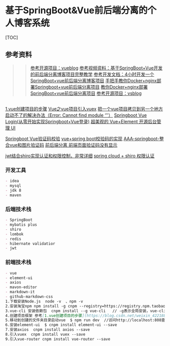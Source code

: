 # 基于SpringBoot&Vue前后端分离的个人博客系统

[TOC]


## 参考资料
>> [参考开源项目：vueblog](https://github.com/MarkerHub/vueblog)
>> [参考视频资料：基于SpringBoot+Vue开发的前后端分离博客项目完整教学](https://www.bilibili.com/video/BV1PQ4y1P7hZ)
>> [参考开发文档：4小时开发一个SpringBoot+vue前后端分离博客项目](https://juejin.im/post/6844903823966732302)
>> [手把手教你Docker+nginx部署Springboot+vue前后端分离项目](https://juejin.cn/post/6886061338804617229/)
>> [教你Docker+nginx部署SpringBoot+vue前后端分离项目](https://www.bilibili.com/video/BV17A411E7aE)
>> [参考开源项目：vsblog](https://github.com/YUbuntu0109/vsblog)
##
[1.vue创建项目的步骤](https://blog.csdn.net/weixin_42218847/article/details/81363421)
[Vue之vue项目引入vuex](https://blog.csdn.net/weixin_40736319/article/details/89379474)
[把一个vue项目拷贝到另一个地方启动不了的解决办法（Error: Cannot find module ‘’'）](https://blog.csdn.net/weixin_41557291/article/details/81561498)
[Springboot Vue Login(从零开始实现Springboot+Vue登录)](https://blog.csdn.net/xiaojinlai123/article/details/90694372)
[超美观的 Vue+Element 开源后台管理 UI](https://mp.weixin.qq.com/s?__biz=Mzg2MjEwMjI1Mg==&mid=2247505441&idx=1&sn=700fe60a8d4e45c7cb528e8230a8ef43&chksm=ce0e61a2f979e8b468a84aee2bfef45329aaf76a3fcc055c9bf287ebc4e2e8a37c80f775d952&mpshare=1&scene=23&srcid=1119tBXDq9Ef3xoqBvi3x9OS&sharer_sharetime=1605769540447&sharer_shareid=d812adcc01829f0f7f8fb06aea118511#rd)


[Springboot Vue验证码校验](https://blog.csdn.net/qq_35416214/article/details/105879996)
[vue+spring boot校验码的实现](https://blog.csdn.net/qq_15054679/article/details/90699031)
[AAA-springboot-整合vue和图片验证码](https://blog.csdn.net/yhhyhhyhhyhh/article/details/84846033)
[前后端分离 前端页面验证码没有显示](https://blog.csdn.net/liufeifeihuawei/article/details/108753290)


[jwt结合shiro实现认证和权限控制，非常详细](https://blog.csdn.net/weixin_44852935/article/details/107683290)
[spring cloud + shiro 权限认证](https://blog.csdn.net/madaooadam/article/details/103943190)

### 开发工具
```markdown
- idea
- mysql
- jdk 8
- maven
```
### 后端技术栈
```markdown
- SpringBoot
- mybatis plus
- shiro
- lombok
- redis
- hibernate validatior
- jwt
```
### 前端技术栈
```markdown
- vue
- element-ui
- axios
- mavon-editor
- markdown-it
- github-markdown-css
1.下载安装Node.js  node -v  、npm -v
2.安装淘宝npm npm install -g cnpm --registry=https://registry.npm.taobao.org
3.vue-cli 安装依赖包  cnpm install --g vue-cli   // -g表示全局安装，vue-cli是模块
4.创建项目框架 参考[1.vue创建项目的步骤](https://blog.csdn.net/weixin_42218847/article/details/81363421)
5.移动到创建的文件夹目录启动vue  $ npm run dev  //访问http://localhost:808查看前端主页
6.安装element-ui  $ cnpm install element-ui --save
7.安装axios  cnpm install axios --save
8.引入vuex  cnpm install vuex --save
9.引入vue-router cnpm install vue-router --save
```
